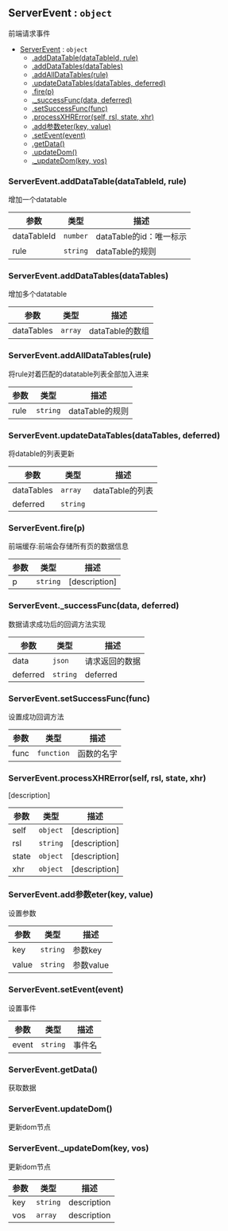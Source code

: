 <a name="ServerEvent"></a>

## ServerEvent : <code>object</code>
前端请求事件


* [ServerEvent](#ServerEvent) : <code>object</code>
    * [.addDataTable(dataTableId, rule)](#ServerEvent.addDataTable)
    * [.addDataTables(dataTables)](#ServerEvent.addDataTables)
    * [.addAllDataTables(rule)](#ServerEvent.addAllDataTables)
    * [.updateDataTables(dataTables, deferred)](#ServerEvent.updateDataTables)
    * [.fire(p)](#ServerEvent.fire)
    * [._successFunc(data, deferred)](#ServerEvent._successFunc)
    * [.setSuccessFunc(func)](#ServerEvent.setSuccessFunc)
    * [.processXHRError(self, rsl, state, xhr)](#ServerEvent.processXHRError)
    * [.add参数eter(key, value)](#ServerEvent.add参数eter)
    * [.setEvent(event)](#ServerEvent.setEvent)
    * [.getData()](#ServerEvent.getData)
    * [.updateDom()](#ServerEvent.updateDom)
    * [._updateDom(key, vos)](#ServerEvent._updateDom)

<a name="ServerEvent.addDataTable"></a>

### ServerEvent.addDataTable(dataTableId, rule)
增加一个datatable


| 参数 | 类型 | 描述 |
| --- | --- | --- |
| dataTableId | <code>number</code> | dataTable的id：唯一标示 |
| rule | <code>string</code> | dataTable的规则 |

<a name="ServerEvent.addDataTables"></a>

### ServerEvent.addDataTables(dataTables)
增加多个datatable


| 参数 | 类型 | 描述 |
| --- | --- | --- |
| dataTables | <code>array</code> | dataTable的数组 |

<a name="ServerEvent.addAllDataTables"></a>

### ServerEvent.addAllDataTables(rule)
将rule对着匹配的datatable列表全部加入进来


| 参数 | 类型 | 描述 |
| --- | --- | --- |
| rule | <code>string</code> | dataTable的规则 |

<a name="ServerEvent.updateDataTables"></a>

### ServerEvent.updateDataTables(dataTables, deferred)
将datable的列表更新


| 参数 | 类型 | 描述 |
| --- | --- | --- |
| dataTables | <code>array</code> | dataTable的列表 |
| deferred | <code>string</code> |  |

<a name="ServerEvent.fire"></a>

### ServerEvent.fire(p)
前端缓存:前端会存储所有页的数据信息


| 参数 | 类型 | 描述 |
| --- | --- | --- |
| p | <code>string</code> | [description] |

<a name="ServerEvent._successFunc"></a>

### ServerEvent._successFunc(data, deferred)
数据请求成功后的回调方法实现


| 参数 | 类型 | 描述 |
| --- | --- | --- |
| data | <code>json</code> | 请求返回的数据 |
| deferred | <code>string</code> | deferred |

<a name="ServerEvent.setSuccessFunc"></a>

### ServerEvent.setSuccessFunc(func)
设置成功回调方法


| 参数 | 类型 | 描述 |
| --- | --- | --- |
| func | <code>function</code> | 函数的名字 |

<a name="ServerEvent.processXHRError"></a>

### ServerEvent.processXHRError(self, rsl, state, xhr)
[description]


| 参数 | 类型 | 描述 |
| --- | --- | --- |
| self | <code>object</code> | [description] |
| rsl | <code>string</code> | [description] |
| state | <code>object</code> | [description] |
| xhr | <code>object</code> | [description] |

<a name="ServerEvent.add参数eter"></a>

### ServerEvent.add参数eter(key, value)
设置参数


| 参数 | 类型 | 描述 |
| --- | --- | --- |
| key | <code>string</code> | 参数key |
| value | <code>string</code> | 参数value |

<a name="ServerEvent.setEvent"></a>

### ServerEvent.setEvent(event)
设置事件


| 参数 | 类型 | 描述 |
| --- | --- | --- |
| event | <code>string</code> | 事件名 |

<a name="ServerEvent.getData"></a>

### ServerEvent.getData()
获取数据

<a name="ServerEvent.updateDom"></a>

### ServerEvent.updateDom()
更新dom节点

<a name="ServerEvent._updateDom"></a>

### ServerEvent._updateDom(key, vos)
更新dom节点


| 参数 | 类型 | 描述 |
| --- | --- | --- |
| key | <code>string</code> | description |
| vos | <code>array</code> | description |

